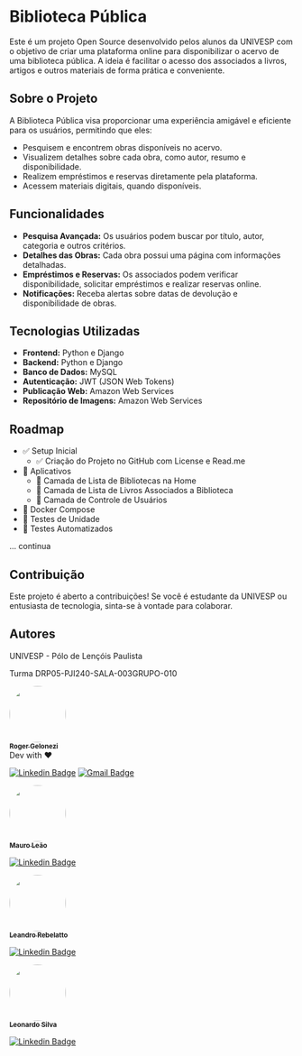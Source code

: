 # Biblioteca Pública

Este é um projeto Open Source desenvolvido pelos alunos da UNIVESP com o objetivo de criar uma plataforma online para disponibilizar o acervo de uma biblioteca pública. A ideia é facilitar o acesso dos associados a livros, artigos e outros materiais de forma prática e conveniente.

## Sobre o Projeto

A Biblioteca Pública visa proporcionar uma experiência amigável e eficiente para os usuários, permitindo que eles:
- Pesquisem e encontrem obras disponíveis no acervo.
- Visualizem detalhes sobre cada obra, como autor, resumo e disponibilidade.
- Realizem empréstimos e reservas diretamente pela plataforma.
- Acessem materiais digitais, quando disponíveis.

## Funcionalidades
- **Pesquisa Avançada:** Os usuários podem buscar por título, autor, categoria e outros critérios.
- **Detalhes das Obras:** Cada obra possui uma página com informações detalhadas.
- **Empréstimos e Reservas:** Os associados podem verificar disponibilidade, solicitar empréstimos e realizar reservas online.
- **Notificações:** Receba alertas sobre datas de devolução e disponibilidade de obras.

## Tecnologias Utilizadas
- **Frontend:** Python e Django
- **Backend:** Python e Django
- **Banco de Dados:** MySQL
- **Autenticação:** JWT (JSON Web Tokens)
- **Publicação Web:** Amazon Web Services
- **Repositório de Imagens:** Amazon Web Services

## Roadmap
  * :white_check_mark: Setup Inicial
    * :white_check_mark: Criação do Projeto no GitHub com License e Read.me
  * :black_square_button: Aplicativos
    * :black_square_button: Camada de Lista de Bibliotecas na Home
    * :black_square_button: Camada de Lista de Livros Associados a Biblioteca
    * :black_square_button: Camada de Controle de Usuários
  * :black_square_button: Docker Compose
  * :black_square_button: Testes de Unidade
  * :black_square_button: Testes Automatizados

... continua

## Contribuição

Este projeto é aberto a contribuições! Se você é estudante da UNIVESP ou entusiasta de tecnologia, sinta-se à vontade para colaborar.

## Autores

UNIVESP - Pólo de Lençóis Paulista

Turma DRP05-PJI240-SALA-003GRUPO-010

<a href="https://github.com/rogerio-gelonezi">
<img style="border-radius: 50%;" src="https://avatars.githubusercontent.com/u/16666966?v=4" width="100px;" alt=""/>
<br />
<sub><b>Roger Gelonezi</b></sub></a>
<br />
Dev with ❤️

[![Linkedin Badge](https://img.shields.io/badge/-Roger-blue?style=flat-square&logo=Linkedin&logoColor=white&link=https://www.linkedin.com/in/rogeriogelonezi/)](https://www.linkedin.com/in/rogeriogelonezi/) 
[![Gmail Badge](https://img.shields.io/badge/-rogeriogelonezi@gmail.com-c14438?style=flat-square&logo=Gmail&logoColor=white&link=mailto:rogeriogelonezi@gmail.com)](mailto:rogeriogelonezi@gmail.com)
<br />


<a href="https://github.com/Mauroleao">
<img style="border-radius: 50%;" src="https://avatars.githubusercontent.com/u/91487092?v=4" width="100px;" alt=""/>
<br />
<sub><b>Mauro Leão</b></sub></a>
<br />

[![Linkedin Badge](https://img.shields.io/badge/-Mauro-blue?style=flat-square&logo=Linkedin&logoColor=white&link=https://www.linkedin.com/in/mauro-s%C3%A9rgio-bouwman-le%C3%A3o-b62b41260/)](https://www.linkedin.com/in/mauro-s%C3%A9rgio-bouwman-le%C3%A3o-b62b41260/)


<a href="https://github.com/leandro2206">
<img style="border-radius: 50%;" src="https://media.licdn.com/dms/image/D4D03AQF7iL182-PeFA/profile-displayphoto-shrink_200_200/0/1706721638936?e=1727913600&v=beta&t=FR4GifBaX0b4fOxoCE4hXEQlsBi1CATPD1TScgUMJTQ" width="100px;" alt=""/>
<br />
<sub><b>Leandro Rebelatto</b></sub></a>
<br />

[![Linkedin Badge](https://img.shields.io/badge/-Leandro-blue?style=flat-square&logo=Linkedin&logoColor=white&link=https://www.linkedin.com/in/leandro-roberto-r-24389852/)](https://www.linkedin.com/in/leandro-roberto-r-24389852/)


<a href="https://github.com/leonardo16silva12">
<img style="border-radius: 50%;" src="https://avatars.githubusercontent.com/u/55456319?v=4" width="100px;" alt=""/>
<br />
<sub><b>Leonardo Silva</b></sub></a>
<br />

[![Linkedin Badge](https://img.shields.io/badge/-Leonardo-blue?style=flat-square&logo=Linkedin&logoColor=white&link=https://www.linkedin.com/in/leonardo16silva12/)](https://www.linkedin.com/in/leonardo16silva12/)

